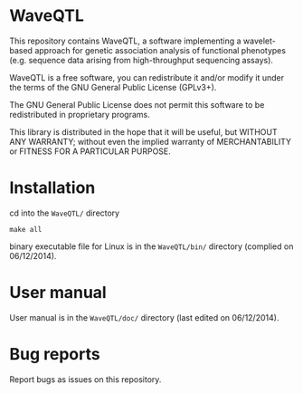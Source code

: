 # WaveQTL

This repository contains WaveQTL, a software implementing a wavelet-based approach for genetic association analysis of functional phenotypes (e.g. sequence data arising from high-throughput sequencing assays).

WaveQTL is a free software, you can redistribute it and/or modify it under
the terms of the GNU General Public License (GPLv3+).

The GNU General Public License does not permit this software to be
redistributed in proprietary programs.

This library is distributed in the hope that it will be useful, but
WITHOUT ANY WARRANTY; without even the implied warranty of
MERCHANTABILITY or FITNESS FOR A PARTICULAR PURPOSE.

# Installation

cd into the `WaveQTL/` directory

    make all

binary executable file for Linux is in the `WaveQTL/bin/` directory (complied on 06/12/2014).

# User manual 

User manual is in the `WaveQTL/doc/` directory (last edited on 06/12/2014).

# Bug reports

Report bugs as issues on this repository.


